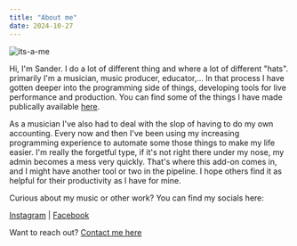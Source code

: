```yaml
---
title: "About me"
date: 2024-10-27
---
```


![its-a-me](/its-a-me.jpg)

Hi, I'm Sander. I do a lot of different thing and where a lot of different "hats".
primarily I'm a musician, music producer, educator,... In that process I have gotten deeper into
the programming side of things, developing tools for live performance and production. You can
find some of the things I have made publically available [here](https://gumroad.com/fluxwork).

As a musician I've also had to deal with the slop of having to do my own accounting. Every now and then
I've been using my increasing programming experience to automate some those things to make my life easier.
I'm really the forgetful type, if it's not right there under my nose, my admin becomes a mess very quickly.
That's where this add-on comes in, and I might have another tool or two in the pipeline. I hope others
find it as helpful for their productivity as I have for mine.

Curious about my music or other work?
You can find my socials here:

[Instagram](https://www.instagram.com/sandernotenbaert/) | [Facebook](https://www.facebook.com/sandernotenbaert)

Want to reach out? [Contact me here](/contact/)
